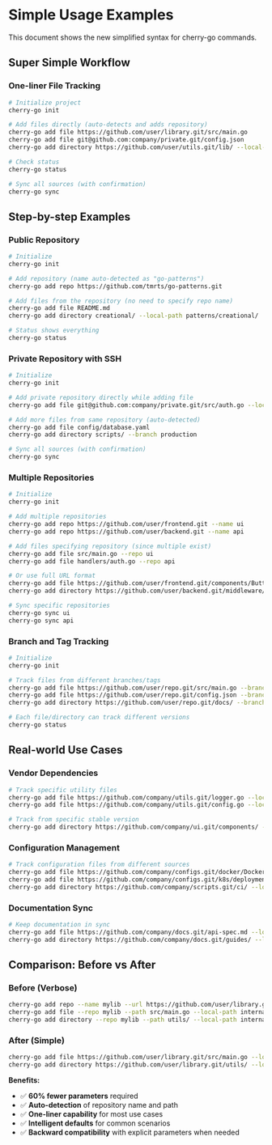 # Simple Usage Examples

This document shows the new simplified syntax for cherry-go commands.

## Super Simple Workflow

### One-liner File Tracking

```bash
# Initialize project
cherry-go init

# Add files directly (auto-detects and adds repository)
cherry-go add file https://github.com/user/library.git/src/main.go
cherry-go add file git@github.com:company/private.git/config.json
cherry-go add directory https://github.com/user/utils.git/lib/ --local-path vendor/utils/

# Check status
cherry-go status

# Sync all sources (with confirmation)
cherry-go sync
```

## Step-by-step Examples

### Public Repository

```bash
# Initialize
cherry-go init

# Add repository (name auto-detected as "go-patterns")
cherry-go add repo https://github.com/tmrts/go-patterns.git

# Add files from the repository (no need to specify repo name)
cherry-go add file README.md
cherry-go add directory creational/ --local-path patterns/creational/

# Status shows everything
cherry-go status
```

### Private Repository with SSH

```bash
# Initialize
cherry-go init

# Add private repository directly while adding file
cherry-go add file git@github.com:company/private.git/src/auth.go --local-path internal/auth.go

# Add more files from same repository (auto-detected)
cherry-go add file config/database.yaml
cherry-go add directory scripts/ --branch production

# Sync all sources (with confirmation)
cherry-go sync
```

### Multiple Repositories

```bash
# Initialize
cherry-go init

# Add multiple repositories
cherry-go add repo https://github.com/user/frontend.git --name ui
cherry-go add repo https://github.com/user/backend.git --name api

# Add files specifying repository (since multiple exist)
cherry-go add file src/main.go --repo ui
cherry-go add file handlers/auth.go --repo api

# Or use full URL format
cherry-go add file https://github.com/user/frontend.git/components/Button.tsx
cherry-go add directory https://github.com/user/backend.git/middleware/ --repo api

# Sync specific repositories
cherry-go sync ui
cherry-go sync api
```

### Branch and Tag Tracking

```bash
# Initialize
cherry-go init

# Track files from different branches/tags
cherry-go add file https://github.com/user/repo.git/src/main.go --branch main
cherry-go add file https://github.com/user/repo.git/config.json --branch v1.2.0
cherry-go add directory https://github.com/user/repo.git/docs/ --branch stable

# Each file/directory can track different versions
cherry-go status
```

## Real-world Use Cases

### Vendor Dependencies

```bash
# Track specific utility files
cherry-go add file https://github.com/company/utils.git/logger.go --local-path internal/logger.go
cherry-go add file https://github.com/company/utils.git/config.go --local-path internal/config.go

# Track from specific stable version
cherry-go add directory https://github.com/company/ui.git/components/ --branch v2.1.0 --local-path src/components/
```

### Configuration Management

```bash
# Track configuration files from different sources
cherry-go add file https://github.com/company/configs.git/docker/Dockerfile
cherry-go add file https://github.com/company/configs.git/k8s/deployment.yaml --local-path k8s/
cherry-go add directory https://github.com/company/scripts.git/ci/ --local-path .github/workflows/
```

### Documentation Sync

```bash
# Keep documentation in sync
cherry-go add file https://github.com/company/docs.git/api-spec.md --local-path docs/
cherry-go add directory https://github.com/company/docs.git/guides/ --local-path docs/guides/
```

## Comparison: Before vs After

### Before (Verbose)

```bash
cherry-go add repo --name mylib --url https://github.com/user/library.git --branch main
cherry-go add file --repo mylib --path src/main.go --local-path internal/main.go
cherry-go add directory --repo mylib --path utils/ --local-path internal/utils/ --exclude "*.test.go"
```

### After (Simple)

```bash
cherry-go add file https://github.com/user/library.git/src/main.go --local-path internal/main.go
cherry-go add directory https://github.com/user/library.git/utils/ --local-path internal/utils/ --exclude "*.test.go"
```

**Benefits:**
- ✅ **60% fewer parameters** required
- ✅ **Auto-detection** of repository name and path
- ✅ **One-liner capability** for most use cases
- ✅ **Intelligent defaults** for common scenarios
- ✅ **Backward compatibility** with explicit parameters when needed
